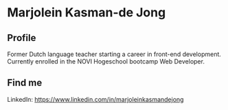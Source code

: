 # Marjolein Kasman-de Jong

## Profile

Former Dutch language teacher starting a career in front-end development. Currently enrolled in the NOVI Hogeschool bootcamp Web Developer.

## Find me

LinkedIn: https://www.linkedin.com/in/marjoleinkasmandejong


